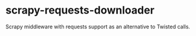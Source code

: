# scrapy-requests-downloader
Scrapy middleware with requests support as an alternative to Twisted calls.
